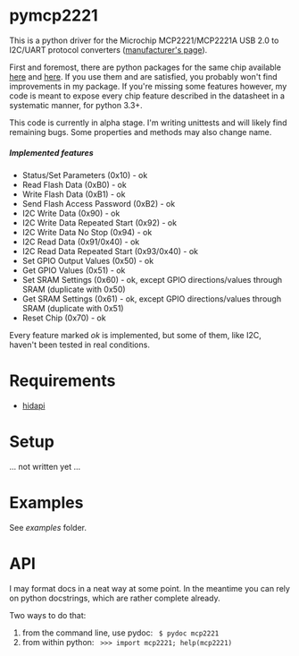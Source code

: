 # pymcp2221
This is a python driver for the Microchip MCP2221/MCP2221A USB 2.0 to I2C/UART protocol converters
([manufacturer's page](https://www.microchip.com/en-us/product/MCP2221A)).

First and foremost, there are python packages for the same chip available [here](https://github.com/nonNoise/PyMCP2221A) and [here](https://github.com/pilotak/python-mcp2221). If you use them and are satisfied, you probably won't find improvements in my package. If you're missing some features however, my code is meant to expose every chip feature described in the datasheet in a systematic manner, for python 3.3+.

This code is currently in alpha stage. I'm writing unittests and will likely find remaining bugs. Some properties and methods may also change name.

##### Implemented features
- Status/Set Parameters (0x10) - ok
- Read Flash Data (0xB0) - ok
- Write Flash Data (0xB1) - ok
- Send Flash Access Password (0xB2) - ok
- I2C Write Data (0x90) - ok
- I2C Write Data Repeated Start (0x92) - ok
- I2C Write Data No Stop (0x94) - ok
- I2C Read Data (0x91/0x40) - ok
- I2C Read Data Repeated Start (0x93/0x40) - ok
- Set GPIO Output Values (0x50) - ok
- Get GPIO Values (0x51) - ok
- Set SRAM Settings (0x60) - ok, except GPIO directions/values through SRAM (duplicate with 0x50)
- Get SRAM Settings (0x61) - ok, except GPIO directions/values through SRAM (duplicate with 0x51)
- Reset Chip (0x70) - ok

Every feature marked *ok* is implemented, but some of them, like I2C, haven't been tested in real conditions.

# Requirements
- [hidapi](https://pypi.org/project/hidapi)

# Setup
... not written yet ...

# Examples
See *examples* folder.

# API
I may format docs in a neat way at some point. In the meantime you can rely on python docstrings, which are rather complete already.

Two ways to do that:
1) from the command line, use pydoc:
    ` $ pydoc mcp2221`
2) from within python:
    ` >>> import mcp2221; help(mcp2221)`
